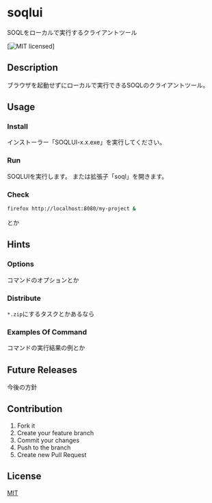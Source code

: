 # soqlui
SOQLをローカルで実行するクライアントツール

[![MIT licensed][shield-license]]

## Description
ブラウザを起動せずにローカルで実行できるSOQLのクライアントツール。

## Usage
### Install
インストーラー「SOQLUI-x.x.exe」を実行してください。

### Run
SOQLUIを実行します。
または拡張子「soql」を開きます。

### Check
```sh
firefox http://localhost:8080/my-project &
```
とか

## Hints
### Options
コマンドのオプションとか

### Distribute
`*.zip`にするタスクとかあるなら

### Examples Of Command
コマンドの実行結果の例とか

## Future Releases
今後の方針

## Contribution
1. Fork it
2. Create your feature branch
3. Commit your changes
4. Push to the branch
5. Create new Pull Request

## License
[MIT](LICENSE)

[shield-license]: https://img.shields.io/badge/license-MIT-green.svg